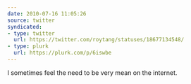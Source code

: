 ```yaml
---
date: 2010-07-16 11:05:26
source: twitter
syndicated:
- type: twitter
  url: https://twitter.com/roytang/statuses/18677134548/
- type: plurk
  url: https://plurk.com/p/6iswbe
---
```


I sometimes feel the need to be very mean on the internet.